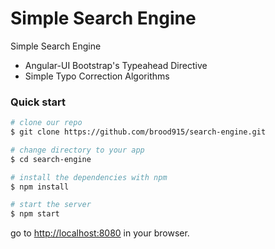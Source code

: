 # Simple Search Engine 

Simple Search Engine
* Angular-UI Bootstrap's Typeahead Directive
* Simple Typo Correction Algorithms



### Quick start

```bash
# clone our repo
$ git clone https://github.com/brood915/search-engine.git

# change directory to your app
$ cd search-engine

# install the dependencies with npm
$ npm install

# start the server
$ npm start
```

go to [http://localhost:8080](http://localhost:8080) in your browser.

